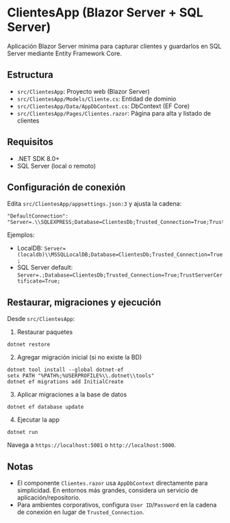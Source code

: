 # ClientesApp (Blazor Server + SQL Server)

Aplicación Blazor Server mínima para capturar clientes y guardarlos en SQL Server mediante Entity Framework Core.

## Estructura
- `src/ClientesApp`: Proyecto web (Blazor Server)
- `src/ClientesApp/Models/Cliente.cs`: Entidad de dominio
- `src/ClientesApp/Data/AppDbContext.cs`: DbContext (EF Core)
- `src/ClientesApp/Pages/Clientes.razor`: Página para alta y listado de clientes

## Requisitos
- .NET SDK 8.0+
- SQL Server (local o remoto)

## Configuración de conexión
Edita `src/ClientesApp/appsettings.json:3` y ajusta la cadena:
```
"DefaultConnection": "Server=.\\SQLEXPRESS;Database=ClientesDb;Trusted_Connection=True;TrustServerCertificate=True;"
```
Ejemplos:
- LocalDB: `Server=(localdb)\\MSSQLLocalDB;Database=ClientesDb;Trusted_Connection=True;`
- SQL Server default: `Server=.;Database=ClientesDb;Trusted_Connection=True;TrustServerCertificate=True;`

## Restaurar, migraciones y ejecución
Desde `src/ClientesApp`:

1) Restaurar paquetes
```
dotnet restore
```

2) Agregar migración inicial (si no existe la BD)
```
dotnet tool install --global dotnet-ef
setx PATH "%PATH%;%USERPROFILE%\\.dotnet\\tools"
dotnet ef migrations add InitialCreate
```

3) Aplicar migraciones a la base de datos
```
dotnet ef database update
```

4) Ejecutar la app
```
dotnet run
```
Navega a `https://localhost:5001` o `http://localhost:5000`.

## Notas
- El componente `Clientes.razor` usa `AppDbContext` directamente para simplicidad. En entornos más grandes, considera un servicio de aplicación/repositorio.
- Para ambientes corporativos, configura `User ID`/`Password` en la cadena de conexión en lugar de `Trusted_Connection`.
